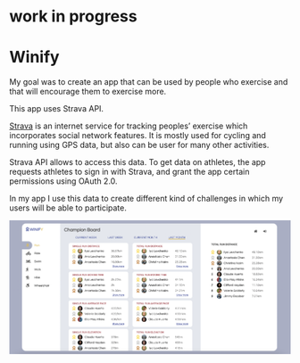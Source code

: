 # work in progress
# Winify
My goal was to create an app that can be used by people who exercise and that will encourage them to exercise more.

This app uses Strava API.

[Strava](https://www.strava.com/) is an internet service for tracking peoples’ exercise which incorporates social network features.
It is mostly used for cycling and running using GPS data, but also can be user for many other activities.

Strava API allows to access this data. To get data on athletes, the app requests athletes to sign in with Strava, and grant the app certain permissions using OAuth 2.0.

In my app I use this data to create different kind of challenges in which my users will be able to participate.

![](/public/assets/winify.png)